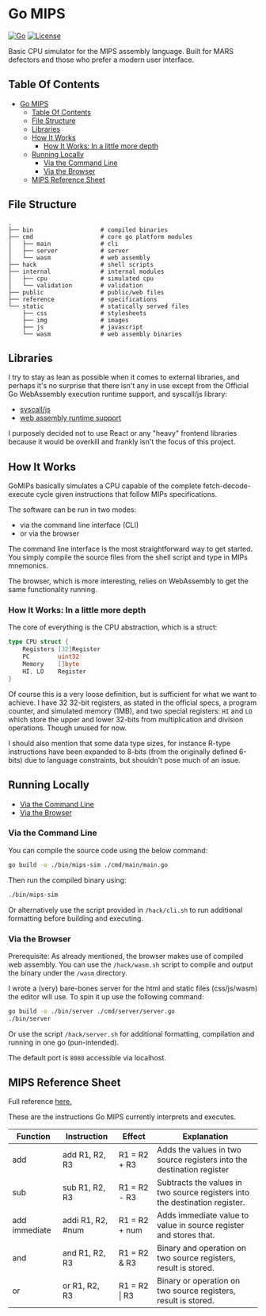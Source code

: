 # Go MIPS

[![Go](https://img.shields.io/badge/Go-00ADD8?logo=Go&logoColor=white&style=for-the-badge)]("https://github.com/dev-xero/go-mips")
[![License](https://img.shields.io/github/license/dev-xero/go-mips?style=for-the-badge&colorA=131820&colorB=FFFFFF&logo=github)]("https://github.com/dev-xero/go-mips")

Basic CPU simulator for the MIPS assembly language. Built for MARS defectors and those who prefer a modern user interface.

## Table Of Contents

-   [Go MIPS](#go-mips)
    -   [Table Of Contents](#table-of-contents)
    -   [File Structure](#file-structure)
    -   [Libraries](#libraries)
    -   [How It Works](#how-it-works)
        -   [How It Works: In a little more depth](#how-it-works-in-a-little-more-depth)
    -   [Running Locally](#running-locally)
        -   [Via the Command Line](#via-the-command-line)
        -   [Via the Browser](#via-the-browser)
    -   [MIPS Reference Sheet](#mips-reference-sheet)

## File Structure

```
.
├── bin                   # compiled binaries
├── cmd                   # core go platform modules
│   ├── main              # cli
│   ├── server            # server
│   └── wasm              # web assembly
├── hack                  # shell scripts
├── internal              # internal modules
│   ├── cpu               # simulated cpu
│   └── validation        # validation
├── public                # public/web files
├── reference             # specifications
└── static                # statically served files
    ├── css               # stylesheets
    ├── img               # images
    ├── js                # javascript
    └── wasm              # web assembly binaries
```

## Libraries

I try to stay as lean as possible when it comes to external libraries, and perhaps it's no surprise that there isn't any in use except from the Official Go WebAssembly execution runtime support, and syscall/js library:

-   [syscall/js](https://pkg.go.dev/syscall/js)
-   [web assembly runtime support](https://go.googlesource.com/go.git/+/refs/tags/go1.17rc1/misc/wasm/wasm_exec.js)

I purposely decided not to use React or any "heavy" frontend libraries because it would be overkill and frankly isn't the focus of this project.

## How It Works

GoMIPs basically simulates a CPU capable of the complete fetch-decode-execute cycle given instructions that follow MIPs specifications.

The software can be run in two modes:

-   via the command line interface (CLI)
-   or via the browser

The command line interface is the most straightforward way to get started. You simply compile the source files from the shell script and type in MIPs mnemonics.

The browser, which is more interesting, relies on WebAssembly to get the same functionality running.

### How It Works: In a little more depth

The core of everything is the CPU abstraction, which is a struct:

```go
type CPU struct {
	Registers [32]Register
	PC        uint32
	Memory    []byte
	HI, LO    Register
}
```

Of course this is a very loose definition, but is sufficient for what we want to achieve. I have 32 32-bit registers, as stated in the official specs, a program counter, and simulated memory (1MB), and two special registers: `HI` and `LO` which store the upper and lower 32-bits from multiplication and division operations. Though unused for now.

I should also mention that some data type sizes, for instance R-type instructions have been expanded to 8-bits (from the originally defined 6-bits) due to language constraints, but shouldn't pose much of an issue.

## Running Locally

-   [Via the Command Line](#via-the-command-line)
-   [Via the Browser](#via-the-browser)

### Via the Command Line

You can compile the source code using the below command:

```sh
go build -o ./bin/mips-sim ./cmd/main/main.go
```

Then run the compiled binary using:

```sh
./bin/mips-sim
```

Or alternatively use the script provided in `/hack/cli.sh` to run additional formatting before building and executing.

### Via the Browser

Prerequisite: As already mentioned, the browser makes use of compiled web assembly. You can use the `/hack/wasm.sh` script to compile and output the binary under the `/wasm` directory.

I wrote a (very) bare-bones server for the html and static files (css/js/wasm) the editor will use. To spin it up use the following command:

```sh
go build -o ./bin/server ./cmd/server/server.go
./bin/server
```

Or use the script `/hack/server.sh` for additional formatting, compilation and running in one go (pun-intended).

The default port is `8080` accessible via localhost.

## MIPS Reference Sheet

Full reference [here.](./reference/MIPS_Instruction_Set.pdf)

These are the instructions Go MIPS currently interprets and executes.

| Function      | Instruction       | Effect        | Explanation                                                                 |
| ------------- | ----------------- | ------------- | --------------------------------------------------------------------------- |
| add           | add R1, R2, R3    | R1 = R2 + R3  | Adds the values in two source registers into the destination register       |
| sub           | sub R1, R2, R3    | R1 = R2 - R3  | Subtracts the values in two source registers into the destination register. |
| add immediate | addi R1, R2, #num | R1 = R2 + num | Adds immediate value to value in source register and stores that.           |
| and           | and R1, R2, R3    | R1 = R2 & R3  | Binary and operation on two source registers, result is stored.             |
| or            | or R1, R2, R3     | R1 = R2 \| R3 | Binary or operation on two source registers, result is stored.              |

